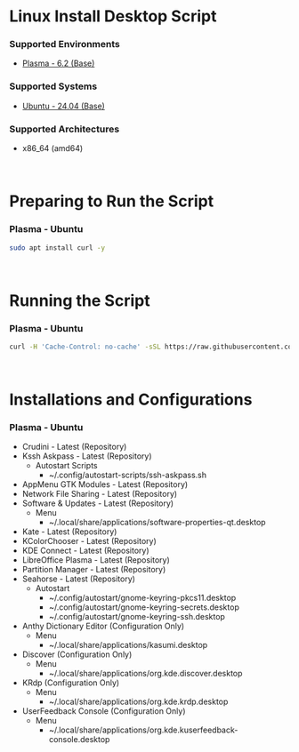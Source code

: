 # Linux Install Desktop Script

### Supported Environments
- [Plasma - 6.2 (Base)](https://kde.org/plasma-desktop/)

### Supported Systems
- [Ubuntu - 24.04 (Base)](https://ubuntu.com/download)

### Supported Architectures
- x86_64 (amd64)

<br/>

# Preparing to Run the Script

### Plasma - Ubuntu
```bash
sudo apt install curl -y
```

<br/>

# Running the Script

### Plasma - Ubuntu
```bash
curl -H 'Cache-Control: no-cache' -sSL https://raw.githubusercontent.com/daniloancilotto/linux-install-desktop-script/master/plasma-ubuntu.sh | bash
```

<br/>

# Installations and Configurations

### Plasma - Ubuntu
- Crudini - Latest (Repository)
- Kssh Askpass - Latest (Repository)
  - Autostart Scripts
    - ~/.config/autostart-scripts/ssh-askpass.sh
- AppMenu GTK Modules - Latest (Repository)
- Network File Sharing - Latest (Repository)
- Software & Updates - Latest (Repository)
  - Menu
    - ~/.local/share/applications/software-properties-qt.desktop
- Kate - Latest (Repository)
- KColorChooser - Latest (Repository)
- KDE Connect - Latest (Repository)
- LibreOffice Plasma - Latest (Repository)
- Partition Manager - Latest (Repository)
- Seahorse - Latest (Repository)
  - Autostart
    - ~/.config/autostart/gnome-keyring-pkcs11.desktop
    - ~/.config/autostart/gnome-keyring-secrets.desktop
    - ~/.config/autostart/gnome-keyring-ssh.desktop
- Anthy Dictionary Editor (Configuration Only)
  - Menu
    - ~/.local/share/applications/kasumi.desktop
- Discover (Configuration Only)
  - Menu
    - ~/.local/share/applications/org.kde.discover.desktop
- KRdp (Configuration Only)
  - Menu
    - ~/.local/share/applications/org.kde.krdp.desktop
- UserFeedback Console (Configuration Only)
  - Menu
    - ~/.local/share/applications/org.kde.kuserfeedback-console.desktop